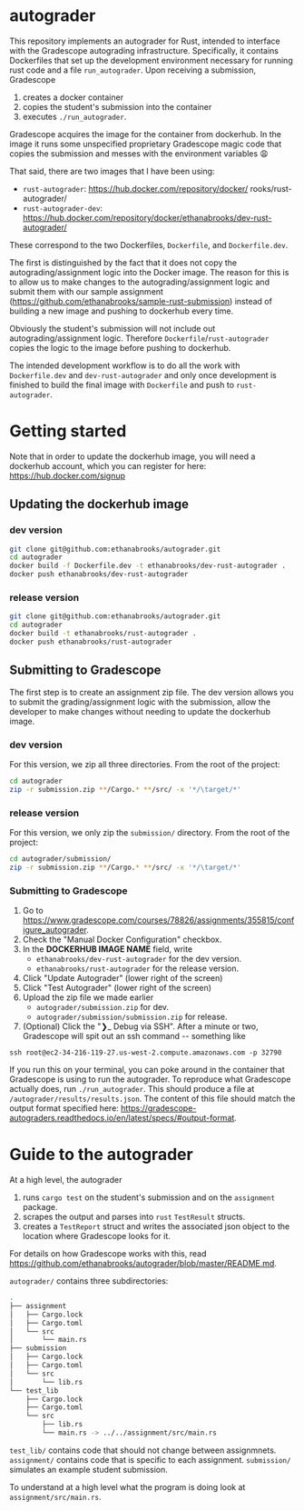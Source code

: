 # autograder

This repository implements an autograder for Rust, intended to interface with the Gradescope autograding infrastructure.
Specifically, it contains Dockerfiles that set up the development environment necessary for running rust code
and a file `run_autograder`.
Upon receiving a submission, Gradescope

1. creates a docker container
2. copies the student's submission into the container
3. executes `./run_autograder`.

Gradescope acquires the image for the container from dockerhub. In the image it
runs some unspecified proprietary Gradescope magic code that copies the
submission and messes with the environment variables 😩

That said, there are two images that I have been using:

- `rust-autograder`: https://hub.docker.com/repository/docker/
  rooks/rust-autograder/
- `rust-autograder-dev`: https://hub.docker.com/repository/docker/ethanabrooks/dev-rust-autograder/

These correspond to the two Dockerfiles, `Dockerfile`, and `Dockerfile.dev`.

The first is distinguished by the fact that it does not copy the autograding/assignment logic into the Docker image.
The reason for this is to allow us to make changes to the autograding/assignment logic and submit them with our
sample assignment (https://github.com/ethanabrooks/sample-rust-submission)
instead of building a new image and pushing to dockerhub every time.

Obviously the student's submission will not include out autograding/assignment logic.
Therefore `Dockerfile`/`rust-autograder` copies the logic to the image before pushing to dockerhub.

The intended development workflow is to do all the work with `Dockerfile.dev` and `dev-rust-autograder`
and only once development is finished to build the final image with `Dockerfile` and push to `rust-autograder`.

# Getting started

Note that in order to update the dockerhub image, you will need a dockerhub
account, which you can register for here: https://hub.docker.com/signup

## Updating the dockerhub image

### dev version

```bash
git clone git@github.com:ethanabrooks/autograder.git
cd autograder
docker build -f Dockerfile.dev -t ethanabrooks/dev-rust-autograder .
docker push ethanabrooks/dev-rust-autograder
```

### release version

```bash
git clone git@github.com:ethanabrooks/autograder.git
cd autograder
docker build -t ethanabrooks/rust-autograder .
docker push ethanabrooks/rust-autograder
```

## Submitting to Gradescope

The first step is to create an assignment zip file. The dev version allows you
to submit the grading/assignment logic with the submission, allow the developer
to make changes without needing to update the dockerhub image.

### dev version

For this version, we zip all three directories. From the root of the project:

```bash
cd autograder
zip -r submission.zip **/Cargo.* **/src/ -x '*/\target/*'
```

### release version

For this version, we only zip the `submission/` directory. From the root of the
project:

```bash
cd autograder/submission/
zip -r submission.zip **/Cargo.* **/src/ -x '*/\target/*'
```

### Submitting to Gradescope

1. Go to https://www.gradescope.com/courses/78826/assignments/355815/configure_autograder.
2. Check the "Manual Docker Configuration" checkbox.
3. In the **DOCKERHUB IMAGE NAME** field, write
   - `ethanabrooks/dev-rust-autograder` for the dev version.
   - `ethanabrooks/rust-autograder` for the release version.
4. Click "Update Autograder" (lower right of the screen)
5. Click "Test Autograder" (lower right of the screen)
6. Upload the zip file we made earlier
   - `autograder/submission.zip` for dev.
   - `autograder/submission/submission.zip` for release.
7. (Optional) Click the "❯\_ Debug via SSH". After a minute or two, Gradescope will spit out an ssh command -- something like

```
ssh root@ec2-34-216-119-27.us-west-2.compute.amazonaws.com -p 32790
```

If you run this on your terminal, you can poke around in the container that Gradescope is using to run the autograder. To reproduce what Gradescope actually does, run `./run_autograder`. This should produce a file at `/autograder/results/results.json`. The content of this file should match the output format specified here: https://gradescope-autograders.readthedocs.io/en/latest/specs/#output-format.

# Guide to the autograder

At a high level, the autograder

1. runs `cargo test` on the student's submission and on the `assignment` package.
2. scrapes the output and parses into `rust` `TestResult` structs.
3. creates a `TestReport` struct and writes the associated json object to the location where Gradescope looks for it.

For details on how Gradescope works with this, read https://github.com/ethanabrooks/autograder/blob/master/README.md.

`autograder/` contains three subdirectories:

```bash
.
├── assignment
│   ├── Cargo.lock
│   ├── Cargo.toml
│   └── src
│       └── main.rs
├── submission
│   ├── Cargo.lock
│   ├── Cargo.toml
│   └── src
│       └── lib.rs
└── test_lib
    ├── Cargo.lock
    ├── Cargo.toml
    └── src
        ├── lib.rs
        └── main.rs -> ../../assignment/src/main.rs
```

`test_lib/` contains code that should not change between assignmnets.
`assignment/` contains code that is specific to each assignment.
`submission/` simulates an example student submission.

To understand at a high level what the program is doing look at
`assignment/src/main.rs`.
